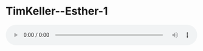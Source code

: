 # TimKeller--Esther-1

<audio style="width: 100%;" preload="false" controls controlslist="nodownload"><source src="//cdn.simai.ml/audio/mp3/old/12194.mp3" type="audio/mpeg">Your browser does not support the audio element.</audio>


